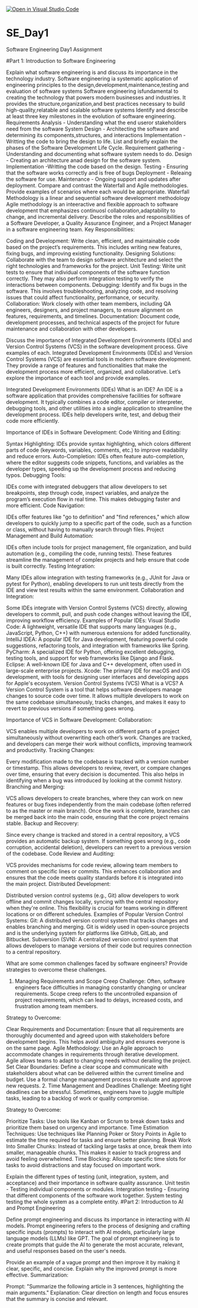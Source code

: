 [![Open in Visual Studio Code](https://classroom.github.com/assets/open-in-vscode-2e0aaae1b6195c2367325f4f02e2d04e9abb55f0b24a779b69b11b9e10269abc.svg)](https://classroom.github.com/online_ide?assignment_repo_id=18427332&assignment_repo_type=AssignmentRepo)
# SE_Day1
Software Engineering Day1 Assignment

#Part 1: Introduction to Software Engineering

Explain what software engineering is and discuss its importance in the technology industry.
Software engineering ia systematic application of engineering principles to the design,development,maintenance,testing and evaluation of software systems
Software engineering isfundamental to creating the technology that powers modern businesses and industries. It provides the structure,organization,and best practices necessary to build high-quality,relatable and scalable software systems
Identify and describe at least three key milestones in the evolution of software engineering.
Requirements Analysis - Understanding what the end useror stakeholders need from the software
System Design - Architecting the software and determining its components,structures, and interactions
Implementation - Writting the code to bring the design to life.
List and briefly explain the phases of the Software Development Life Cycle.
Requirement gathering - Understanding and documenting what software system needs to do.
Design - Creating an architecture anad design for the software system.
Implementation -Writting the code based on the design.
Testing - Ensuring that the software works correctly and is free of bugs
Deployment - Releaing the software for use.
Maintenance - Ongoing support and updates after deployment.
Compare and contrast the Waterfall and Agile methodologies. Provide examples of scenarios where each would be appropriate.
Waterfall Methodology is a linear and sequential software development methodology
Agile methodology is an inteeractive and flexible approach to software development that emphasizes continuosl collaboration,adaptability to change, and incremental delivery.
Describe the roles and responsibilities of a Software Developer, a Quality Assurance Engineer, and a Project Manager in a software engineering team.
Key Responsibilities:

Coding and Development: Write clean, efficient, and maintainable code based on the project’s requirements. This includes writing new features, fixing bugs, and improving existing functionality.
Designing Solutions: Collaborate with the team to design software architecture and select the right technologies and frameworks for the project.
Unit Testing: Write unit tests to ensure that individual components of the software function correctly. They may also perform integration testing to verify the interactions between components.
Debugging: Identify and fix bugs in the software. This involves troubleshooting, analyzing code, and resolving issues that could affect functionality, performance, or security.
Collaboration: Work closely with other team members, including QA engineers, designers, and project managers, to ensure alignment on features, requirements, and timelines.
Documentation: Document code, development processes, and technical aspects of the project for future maintenance and collaboration with other developers.

Discuss the importance of Integrated Development Environments (IDEs) and Version Control Systems (VCS) in the software development process. Give examples of each.
Integrated Development Environments (IDEs) and Version Control Systems (VCS) are essential tools in modern software development. They provide a range of features and functionalities that make the development process more efficient, organized, and collaborative. Let’s explore the importance of each tool and provide examples.

Integrated Development Environments (IDEs)
What is an IDE?
An IDE is a software application that provides comprehensive facilities for software development. It typically combines a code editor, compiler or interpreter, debugging tools, and other utilities into a single application to streamline the development process. IDEs help developers write, test, and debug their code more efficiently.

Importance of IDEs in Software Development:
Code Writing and Editing:

Syntax Highlighting: IDEs provide syntax highlighting, which colors different parts of code (keywords, variables, comments, etc.) to improve readability and reduce errors.
Auto-Completion: IDEs often feature auto-completion, where the editor suggests code snippets, functions, and variables as the developer types, speeding up the development process and reducing typos.
Debugging Tools:

IDEs come with integrated debuggers that allow developers to set breakpoints, step through code, inspect variables, and analyze the program’s execution flow in real time. This makes debugging faster and more efficient.
Code Navigation:

IDEs offer features like "go to definition" and "find references," which allow developers to quickly jump to a specific part of the code, such as a function or class, without having to manually search through files.
Project Management and Build Automation:

IDEs often include tools for project management, file organization, and build automation (e.g., compiling the code, running tests). These features streamline the management of complex projects and help ensure that code is built correctly.
Testing Integration:

Many IDEs allow integration with testing frameworks (e.g., JUnit for Java or pytest for Python), enabling developers to run unit tests directly from the IDE and view test results within the same environment.
Collaboration and Integration:

Some IDEs integrate with Version Control Systems (VCS) directly, allowing developers to commit, pull, and push code changes without leaving the IDE, improving workflow efficiency.
Examples of Popular IDEs:
Visual Studio Code: A lightweight, versatile IDE that supports many languages (e.g., JavaScript, Python, C++) with numerous extensions for added functionality.
IntelliJ IDEA: A popular IDE for Java development, featuring powerful code suggestions, refactoring tools, and integration with frameworks like Spring.
PyCharm: A specialized IDE for Python, offering excellent debugging, testing tools, and support for web frameworks like Django and Flask.
Eclipse: A well-known IDE for Java and C++ development, often used in large-scale enterprise projects.
Xcode: The primary IDE for macOS and iOS development, with tools for designing user interfaces and developing apps for Apple's ecosystem.
Version Control Systems (VCS)
What is a VCS?
A Version Control System is a tool that helps software developers manage changes to source code over time. It allows multiple developers to work on the same codebase simultaneously, tracks changes, and makes it easy to revert to previous versions if something goes wrong.

Importance of VCS in Software Development:
Collaboration:

VCS enables multiple developers to work on different parts of a project simultaneously without overwriting each other’s work. Changes are tracked, and developers can merge their work without conflicts, improving teamwork and productivity.
Tracking Changes:

Every modification made to the codebase is tracked with a version number or timestamp. This allows developers to review, revert, or compare changes over time, ensuring that every decision is documented.
This also helps in identifying when a bug was introduced by looking at the commit history.
Branching and Merging:

VCS allows developers to create branches, where they can work on new features or bug fixes independently from the main codebase (often referred to as the master or main branch). Once the work is complete, branches can be merged back into the main code, ensuring that the core project remains stable.
Backup and Recovery:

Since every change is tracked and stored in a central repository, a VCS provides an automatic backup system. If something goes wrong (e.g., code corruption, accidental deletion), developers can revert to a previous version of the codebase.
Code Review and Auditing:

VCS provides mechanisms for code review, allowing team members to comment on specific lines or commits. This enhances collaboration and ensures that the code meets quality standards before it is integrated into the main project.
Distributed Development:

Distributed version control systems (e.g., Git) allow developers to work offline and commit changes locally, syncing with the central repository when they're online. This flexibility is crucial for teams working in different locations or on different schedules.
Examples of Popular Version Control Systems:
Git: A distributed version control system that tracks changes and enables branching and merging. Git is widely used in open-source projects and is the underlying system for platforms like GitHub, GitLab, and Bitbucket.
Subversion (SVN): A centralized version control system that allows developers to manage versions of their code but requires connection to a central repository.

What are some common challenges faced by software engineers? Provide strategies to overcome these challenges.
1. Managing Requirements and Scope Creep
Challenge:
Often, software engineers face difficulties in managing constantly changing or unclear requirements. Scope creep refers to the uncontrolled expansion of project requirements, which can lead to delays, increased costs, and frustration among team members.

Strategy to Overcome:

Clear Requirements and Documentation: Ensure that all requirements are thoroughly documented and agreed upon with stakeholders before development begins. This helps avoid ambiguity and ensures everyone is on the same page.
Agile Methodology: Use an Agile approach to accommodate changes in requirements through iterative development. Agile allows teams to adapt to changing needs without derailing the project.
Set Clear Boundaries: Define a clear scope and communicate with stakeholders about what can be delivered within the current timeline and budget. Use a formal change management process to evaluate and approve new requests.
2. Time Management and Deadlines
Challenge:
Meeting tight deadlines can be stressful. Sometimes, engineers have to juggle multiple tasks, leading to a backlog of work or quality compromise.

Strategy to Overcome:

Prioritize Tasks: Use tools like Kanban or Scrum to break down tasks and prioritize them based on urgency and importance.
Time Estimation Techniques: Use techniques like Planning Poker or Story Points in Agile to estimate the time required for tasks and ensure better planning.
Break Work Into Smaller Chunks: Instead of tackling large tasks at once, break them into smaller, manageable chunks. This makes it easier to track progress and avoid feeling overwhelmed.
Time Blocking: Allocate specific time slots for tasks to avoid distractions and stay focused on important work.

Explain the different types of testing (unit, integration, system, and acceptance) and their importance in software quality assurance.
Unit testin - Testing individual components or modules.
Intergration testing - Ensuring that different components of the software work together.
System testing testing the whole system as a complete entity.
#Part 2: Introduction to AI and Prompt Engineering


Define prompt engineering and discuss its importance in interacting with AI models.
Prompt engineering refers to the process of designing and crafting specific inputs (prompts) to interact with AI models, particularly large language models (LLMs) like GPT. The goal of prompt engineering is to create prompts that guide the AI to generate the most accurate, relevant, and useful responses based on the user's needs.

Provide an example of a vague prompt and then improve it by making it clear, specific, and concise. Explain why the improved prompt is more effective.
Summarization:

Prompt: "Summarize the following article in 3 sentences, highlighting the main arguments."
Explanation: Clear direction on length and focus ensures that the summary is concise and relevant.
